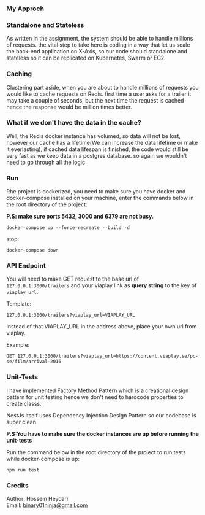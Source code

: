 ### My Approch

<h3>Standalone and Stateless</h3>
<p>As written in the assignment, the system should be able to handle millions of requests. the vital step to take here is coding in a way that let us scale the back-end application on X-Axis, so our code should standalone and stateless so it can be replicated on Kubernetes, Swarm or EC2.</p>

<h3>Caching</h3>
<p>Clustering part aside, when you are about to handle millions of requests you would like to cache requests on Redis. first time a user asks for a trailer it may take a couple of seconds, but the next time the request is cached hence the response would be  million times better.</p>

<h3>What if we don't have the data in the cache?</h3>
<p>Well, the Redis docker instance has volumed, so data will not be lost, however our cache has a lifetime(We can increase the data lifetime or make it everlasting), if cached data lifespan is finished, the code would still be very fast as we keep data in a postgres database. so again we wouldn't need to go through all the logic</p>

### Run

<p>Rhe project is dockerized, you need to make sure you have docker and docker-compose installed on your machine, enter the commands below in the root directory of the project:</p>


**P.S: make sure ports 5432, 3000 and 6379 are not busy.**

```
docker-compose up --force-recreate --build -d
```
stop: 

```
docker-compose down
```

### API Endpoint

<p>You will need to make GET request to the base url of <code>127.0.0.1:3000/trailers</code> and your viaplay link as <strong>query string</strong> to the key of <code>viaplay_url</code>.</p>

<p>Template:</p>

```
127.0.0.1:3000/trailers?viaplay_url=VIAPLAY_URL
```

<p>Instead of that VIAPLAY_URL in the address above, place your own url from viaplay. </p>

Example:

```
GET 127.0.0.1:3000/trailers?viaplay_url=https://content.viaplay.se/pc-se/film/arrival-2016
```



### Unit-Tests

<p>I have implemented Factory Method Pattern which is a creational design pattern for unit testing hence we don't need to hardcode properties to create classs.</p>
<p>NestJs itself uses Dependency Injection Design Pattern so our codebase is super clean</p>

**P.S:You have to make sure the docker instances are up before running the unit-tests**

<p>Run the command below in the root directory of the project to run tests while docker-compose is up:</p>

```
npm run test
```

### Credits

Author: Hossein Heydari
<br>
Email: binary01ninja@gmail.com